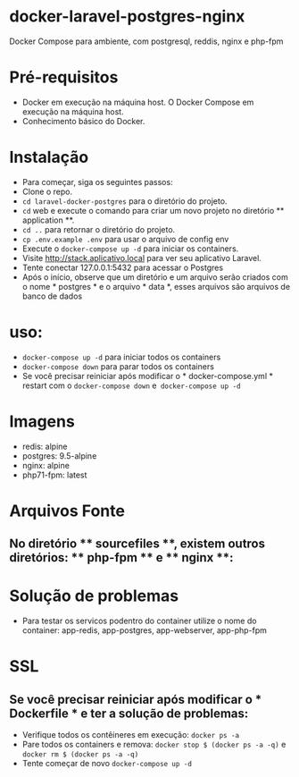 # docker-laravel-postgres-nginx
Docker Compose para ambiente, com postgresql, reddis, nginx e php-fpm
# Pré-requisitos
* Docker em execução na máquina host.
O Docker Compose em execução na máquina host.
* Conhecimento básico do Docker.
 

# Instalação
+ Para começar, siga os seguintes passos:
+ Clone o repo.
+ `cd laravel-docker-postgres` para o diretório do projeto.
+ `cd` web e execute o comando para criar um novo projeto no diretório ** application **.
+ `cd ..` para retornar o diretório do projeto.
+ `cp .env.example .env` para usar o arquivo de config env
+ Execute o `docker-compose up -d` para iniciar os containers.
+ Visite http://stack.aplicativo.local para ver seu aplicativo Laravel.
+ Tente conectar 127.0.0.1:5432 para acessar o Postgres
+ Após o início, observe que um diretório e um arquivo serão criados com o nome * postgres * e o arquivo * data *, esses arquivos são arquivos de banco de dados

# uso:
+ `docker-compose up -d` para iniciar todos os containers
+ `docker-compose down` para parar todos os containers
+ Se você precisar reiniciar após modificar o * docker-compose.yml * restart com o `docker-compose down` e` docker-compose up -d`

# Imagens
+ redis: alpine
+ postgres: 9.5-alpine
+ nginx: alpine
+ php71-fpm: latest

# Arquivos Fonte

## No diretório ** sourcefiles **, existem outros diretórios: ** php-fpm ** e ** nginx **:

# Solução de problemas
- Para testar os servicos podentro do container utilize o nome do container: app-redis, app-postgres, app-webserver, app-php-fpm

# SSL

## Se você precisar reiniciar após modificar o * Dockerfile * e ter a solução de problemas:
+ Verifique todos os contêineres em execução: `docker ps -a`
+ Pare todos os containers e remova: `docker stop $ (docker ps -a -q)` e `docker rm $ (docker ps -a -q)`
+ Tente começar de novo `docker-compose up -d`